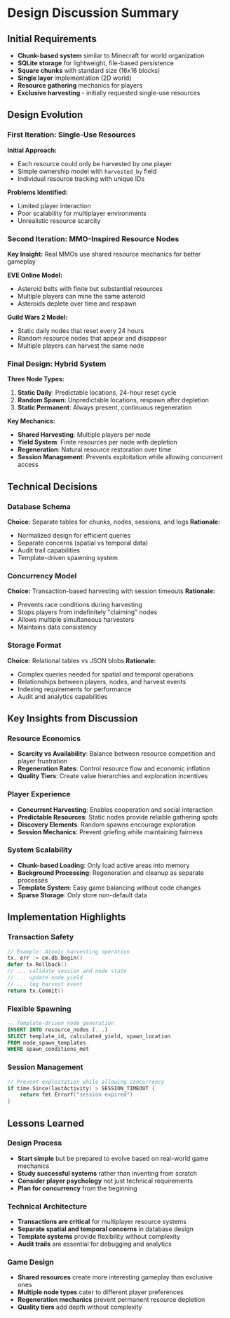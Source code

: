 # Design Discussion Summary

## Initial Requirements
- **Chunk-based system** similar to Minecraft for world organization
- **SQLite storage** for lightweight, file-based persistence
- **Square chunks** with standard size (16x16 blocks)
- **Single layer** implementation (2D world)
- **Resource gathering** mechanics for players
- **Exclusive harvesting** - initially requested single-use resources

## Design Evolution

### First Iteration: Single-Use Resources
**Initial Approach:**
- Each resource could only be harvested by one player
- Simple ownership model with `harvested_by` field
- Individual resource tracking with unique IDs

**Problems Identified:**
- Limited player interaction
- Poor scalability for multiplayer environments
- Unrealistic resource scarcity

### Second Iteration: MMO-Inspired Resource Nodes
**Key Insight:** Real MMOs use shared resource mechanics for better gameplay

**EVE Online Model:**
- Asteroid belts with finite but substantial resources
- Multiple players can mine the same asteroid
- Asteroids deplete over time and respawn

**Guild Wars 2 Model:**
- Static daily nodes that reset every 24 hours
- Random resource nodes that appear and disappear
- Multiple players can harvest the same node

### Final Design: Hybrid System

**Three Node Types:**
1. **Static Daily**: Predictable locations, 24-hour reset cycle
2. **Random Spawn**: Unpredictable locations, respawn after depletion
3. **Static Permanent**: Always present, continuous regeneration

**Key Mechanics:**
- **Shared Harvesting**: Multiple players per node
- **Yield System**: Finite resources per node with depletion
- **Regeneration**: Natural resource restoration over time
- **Session Management**: Prevents exploitation while allowing concurrent access

## Technical Decisions

### Database Schema
**Choice:** Separate tables for chunks, nodes, sessions, and logs
**Rationale:** 
- Normalized design for efficient queries
- Separate concerns (spatial vs temporal data)
- Audit trail capabilities
- Template-driven spawning system

### Concurrency Model
**Choice:** Transaction-based harvesting with session timeouts
**Rationale:**
- Prevents race conditions during harvesting
- Stops players from indefinitely "claiming" nodes
- Allows multiple simultaneous harvesters
- Maintains data consistency

### Storage Format
**Choice:** Relational tables vs JSON blobs
**Rationale:**
- Complex queries needed for spatial and temporal operations
- Relationships between players, nodes, and harvest events
- Indexing requirements for performance
- Audit and analytics capabilities

## Key Insights from Discussion

### Resource Economics
- **Scarcity vs Availability**: Balance between resource competition and player frustration
- **Regeneration Rates**: Control resource flow and economic inflation
- **Quality Tiers**: Create value hierarchies and exploration incentives

### Player Experience
- **Concurrent Harvesting**: Enables cooperation and social interaction
- **Predictable Resources**: Static nodes provide reliable gathering spots
- **Discovery Elements**: Random spawns encourage exploration
- **Session Mechanics**: Prevent griefing while maintaining fairness

### System Scalability
- **Chunk-based Loading**: Only load active areas into memory
- **Background Processing**: Regeneration and cleanup as separate processes
- **Template System**: Easy game balancing without code changes
- **Sparse Storage**: Only store non-default data

## Implementation Highlights

### Transaction Safety
```go
// Example: Atomic harvesting operation
tx, err := cm.db.Begin()
defer tx.Rollback()
// ... validate session and node state
// ... update node yield
// ... log harvest event
return tx.Commit()
```

### Flexible Spawning
```sql
-- Template-driven node generation
INSERT INTO resource_nodes (...)
SELECT template_id, calculated_yield, spawn_location
FROM node_spawn_templates 
WHERE spawn_conditions_met
```

### Session Management
```go
// Prevent exploitation while allowing concurrency
if time.Since(lastActivity) > SESSION_TIMEOUT {
    return fmt.Errorf("session expired")
}
```

## Lessons Learned

### Design Process
- **Start simple** but be prepared to evolve based on real-world game mechanics
- **Study successful systems** rather than inventing from scratch
- **Consider player psychology** not just technical requirements
- **Plan for concurrency** from the beginning

### Technical Architecture
- **Transactions are critical** for multiplayer resource systems
- **Separate spatial and temporal concerns** in database design
- **Template systems** provide flexibility without complexity
- **Audit trails** are essential for debugging and analytics

### Game Design
- **Shared resources** create more interesting gameplay than exclusive ones
- **Multiple node types** cater to different player preferences
- **Regeneration mechanics** prevent permanent resource depletion
- **Quality tiers** add depth without complexity
